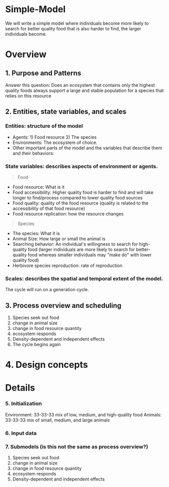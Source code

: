 # Simple-Model
We will write a simple model where individuals become more likely to search for better quality food that is also harder to find, the larger individuals become. 

# Overview
## 1. Purpose and Patterns
Answer this question: Does an ecosystem that contains only the highest quality foods always support a large and stable population for a species that relies on this resource
## 2. Entities, state variables, and scales
### Entities: structure of the model 
- Agents: 1) Food resource 2) The species
- Environments: The ecosystem of choice.
- Other important parts of the model and the variables that describe them and their behaviors: 
### State variables: describes aspects of environment or agents. 
> Food
- Food resource: What is it
- Food accessibility: Higher quality food is harder to find and will take longer to find/process compared to lower quality food sources 
- Food quality: quality of the food resource (quality is related to the accessibility of that food resource)
- Food resource replication: how the resource changes
> Species
- The species: What it is
- Animal Size: How large or small the animal is
- Searching behavior: An individual's willingness to search for high-quality food (larger individuals are more likely to search for better-quality food whereas smaller individuals may "make do" with lower quality food)
- Herbivore species reproduction: rate of reproduction

### Scales: describes the spatial and temporal extent of the model. 
The cycle will run on a generation cycle.

## 3. Process overview and scheduling
1) Species seek out food
2) change in animal size
3) change in food resource quantity
4) ecosystem responds
5) Density-dependent and independent effects
6) The cycle begins again

# 4. Design concepts

# Details
### 5. Initialization
Environment: 33-33-33 mix of low, medium, and high-quality food
Animals: 33-33-33 mix of small, medium, and large animals

### 6. Input data
### 7. Submodels (is this not the same as process overview?)
1) Species seek out food
2) change in animal size
3) change in food resource quantity
4) ecosystem responds
5) Density-dependent and independent effects
